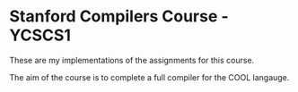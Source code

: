# Stanford Compilers Course - YCSCS1

These are my implementations of the assignments for this course.

The aim of the course is to complete a full compiler for the COOL langauge.
